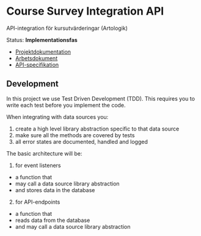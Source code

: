 # Course Survey Integration API
API-integration för kursutvärderingar (Artologik)

Status: **Implementationsfas**

- [Projektdokumentation](https://confluence.sys.kth.se/confluence/pages/viewpage.action?pageId=198838783)
- [Arbetsdokument](https://docs.google.com/presentation/d/130XPuty8Ge5W5XzxiUvW_oG1ThBXwvA0p7lFy_mIxo4)
- [API-specifikation](./course-survey-integration-api.spec.yml)

## Development

In this project we use Test Driven Development (TDD). This requires you to write each test before you implement the code.

When integrating with data sources you:

1. create a high level library abstraction specific to that data source
2. make sure all the methods are covered by tests
3. all error states are documented, handled and logged

The basic architecture will be:

1. for event listeners
- a function that
- may call a data source library abstraction
- and stores data in the database

2. for API-endpoints
- a function that
- reads data from the database
- and may call a data source library abstraction

